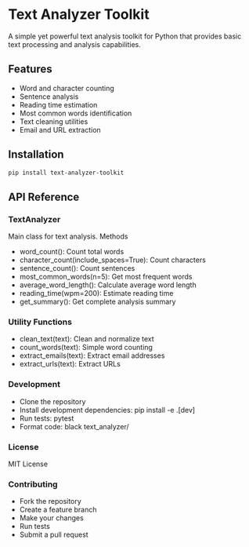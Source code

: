 # Text Analyzer Toolkit

A simple yet powerful text analysis toolkit for Python that provides basic text processing and analysis capabilities.

## Features

- Word and character counting
- Sentence analysis
- Reading time estimation
- Most common words identification
- Text cleaning utilities
- Email and URL extraction

## Installation

```bash
pip install text-analyzer-toolkit
```

## API Reference

### TextAnalyzer
Main class for text analysis.
Methods

- word_count(): Count total words
- character_count(include_spaces=True): Count characters
- sentence_count(): Count sentences
- most_common_words(n=5): Get most frequent words
- average_word_length(): Calculate average word length
- reading_time(wpm=200): Estimate reading time
- get_summary(): Get complete analysis summary


### Utility Functions


- clean_text(text): Clean and normalize text
- count_words(text): Simple word counting
- extract_emails(text): Extract email addresses
- extract_urls(text): Extract URLs

### Development

- Clone the repository
- Install development dependencies: pip install -e .[dev]
- Run tests: pytest
- Format code: black text_analyzer/

### License
MIT License

### Contributing

- Fork the repository
- Create a feature branch
- Make your changes
- Run tests
- Submit a pull request


